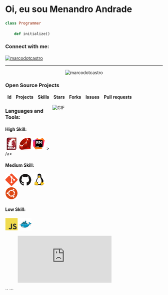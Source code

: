 # Oi, eu sou Menandro Andrade

```ruby 
class Programmer

	def initialize() 
```

<p align="left">
    <h3 align="left">Connect with me:</h3>
    <a href="https://www.linkedin.com/in/menandro-andrade-9670281b7/" target="_blank"><img align="center" src="https://github.com/marcodotcastro/marcodotcastro/blob/master/linkedin.png?raw=true" alt="marcodotcastro" height="30" width="40" /></a>
   

---

<p align="center"> <img src="https://komarev.com/ghpvc/?username=marcodotcastro" alt="marcodotcastro" /> </p>


<h3>Open Source Projects</h3>
<table>
    <thead align="center">
        <tr border: none;>
            <td><b>Id</b></td>
	    <td><b>Projects</b></td>
	    <td><b>Skills</b></td>
            <td><b>Stars</b></td>
            <td><b>Forks</b></td>
            <td><b>Issues</b></td>
            <td><b>Pull requests</b></td>
        </tr>
    </thead>
    </tbody>
	
	
	

</table>

 <img align="right" alt="GIF" src="https://github.com/marcodotcastro/marcodotcastro/blob/master/code.gif?raw=true" width="70%" height="400px" />

<h3 align="left">Languages and Tools:</h3>
    <p align="left">
        <h4 align="left">High Skill:</h4>
        <a href="https://stackshare.io/rails" target="_blank"><img src="https://github.com/devicons/devicon/raw/master/icons/rails/rails-original-wordmark.svg" alt="rails" width="40" height="40" /></a>
        <a href="https://stackshare.io/ruby" target="_blank"><img src="https://github.com/devicons/devicon/raw/master/icons/ruby/ruby-original.svg" alt="ruby" width="40" height="40" /></a>
        <a href="https://stackshare.io/rubymine" target="_blank"><img src="https://github.com/devicons/devicon/raw/master/icons/rubymine/rubymine-original.svg" alt="java" width="40" height="40" /></a>
       >
        /a>
        <h4 align="left">Medium Skill:</h4>
        <a href="https://stackshare.io/git" target="_blank"><img src="https://github.com/devicons/devicon/raw/master/icons/git/git-original.svg" alt="git" width="40" height="40" /></a>
   <a href="https://stackshare.io/github" target="_blank"><img src="https://github.com/devicons/devicon/raw/master/icons/github/github-original.svg" alt="github" width="40" height="40" /></a>
  <a href="https://stackshare.io/linux" target="_blank"><img src="https://github.com/devicons/devicon/raw/master/icons/linux/linux-original.svg" alt="linux" width="40" height="40" /></a>
   <a href="https://stackshare.io/ubuntu" target="_blank"><img src="https://github.com/devicons/devicon/raw/master/icons/ubuntu/ubuntu-plain.svg" alt="java" width="40" height="40" /></a>
        <h4 align="left">Low Skill:</h4>
        <a href="https://stackshare.io/javascript" target="_blank"><img src="https://github.com/devicons/devicon/raw/master/icons/javascript/javascript-original.svg" alt="javascript" width="40" height="40" /></a>
        <a href="https://stackshare.io/docker" target="_blank"><img src="https://github.com/devicons/devicon/raw/master/icons/docker/docker-original.svg" alt="docker" width="40" height="40" /></a>
    
<figure>
	<embed src="https://wakatime.com/share/@marcodotcastro/7cd3cbfb-1783-43d5-9708-4d309157fe7a.svg"></embed></figure>
``
```




